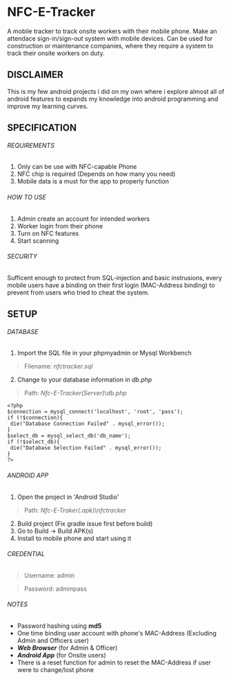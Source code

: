 # NFC-E-Tracker
A mobile tracker to track onsite workers with their mobile phone. Make an attendace sign-in/sign-out system with mobile devices. Can be used for construction or maintenance companies, where they require a system to track their onsite workers on duty.

## DISCLAIMER
This is my few android projects i did on my own where i explore almost all of android features to expands my knowledge into android programming and improve my learning curves.

## SPECIFICATION

###### REQUIREMENTS
1. Only can be use with NFC-capable Phone
2. NFC chip is required (Depends on how many you need)
3. Mobile data is a must for the app to properly function

###### HOW TO USE
1. Admin create an account for intended workers
2. Worker login from their phone
3. Turn on NFC features
4. Start scanning

###### SECURITY
Sufficent enough to protect from SQL-injection and basic instrusions, every mobile users have a binding on their first login (MAC-Address binding) to prevent from users who tried to cheat the system.

## SETUP
###### DATABASE
1. Import the SQL file in your phpmyadmin or Mysql Workbench

> Filename: _nfctracker.sql_

2. Change to your database information in _db.php_

> Path: _Nfc-E-Tracker(Server)\db.php_
```
<?php
$connection = mysql_connect('localhost', 'root', 'pass');
if (!$connection){
 die("Database Connection Failed" . mysql_error());
}
$select_db = mysql_select_db('db_name');
if (!$select_db){
 die("Database Selection Failed" . mysql_error());
}
?>
```

###### ANDROID APP
1. Open the project in 'Android Studio'

> Path: _Nfc-E-Traker(.apk)\nfctracker_

2. Build project (Fix gradle issue first before build)
3. Go to Build -> Build APK(s)
4. Install to mobile phone and start using it


###### CREDENTIAL
> Username: admin

> Password: adminpass

###### NOTES
- Password hashing using **md5**
- One time binding user account with phone's MAC-Address (Excluding Admin and Officers user)
- **_Web Browser_** (for Admin & Officer)
- **_Android App_** (for Onsite users)
- There is a reset function for admin to reset the MAC-Address if user were to change/lost phone




